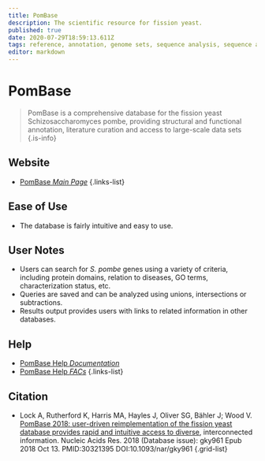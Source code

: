 ```yaml
---
title: PomBase
description: The scientific resource for fission yeast.
published: true
date: 2020-07-29T18:59:13.611Z
tags: reference, annotation, genome sets, sequence analysis, sequence alignment, fungi, phylogeny, genome browser, comparative genomics, data capture, homolog discovery, analysis tools, resource center, database, metabolism, gene, browser, data visualization, protein, model organism, data export, conservation, eukaryota, curated, phenotype, protein domain, interaction, toolbox, organism-specific
editor: markdown
---
```


# PomBase

> PomBase is a comprehensive database for the fission yeast Schizosaccharomyces pombe, providing structural and functional annotation, literature curation and access to large-scale data sets
{.is-info}

 

## Website 

- [PomBase *Main Page*](https://www.pombase.org/)
 {.links-list}

## Ease of Use

- The database is fairly intuitive and easy to use. 

## User Notes

- Users can search for *S. pombe* genes using a variety of criteria, including protein domains, relation to diseases, GO terms, characterization status, etc. 
- Queries are saved and can be analyzed using unions, intersections or subtractions. 
- Results output provides users with links to related information in other databases. 

## Help

- [PomBase Help *Documentation*](https://www.pombase.org/documentation)
- [PomBase Help *FACs*](https://www.pombase.org/faq)
{.links-list}

## Citation

- Lock A, Rutherford K, Harris MA, Hayles J, Oliver SG, Bähler J; Wood V. [PomBase 2018: user-driven reimplementation of the fission yeast database provides rapid and intuitive access to diverse](https://academic.oup.com/nar/article/47/D1/D821/5128936), interconnected information. Nucleic Acids Res. 2018 (Database issue): gky961 Epub 2018 Oct 13. PMID:30321395 DOI:10.1093/nar/gky961
{.grid-list}